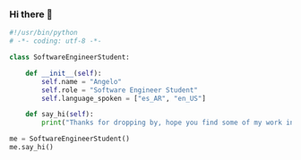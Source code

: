 ### Hi there 👋
```python
#!/usr/bin/python
# -*- coding: utf-8 -*-

class SoftwareEngineerStudent:

    def __init__(self):
        self.name = "Angelo"
        self.role = "Software Engineer Student"
        self.language_spoken = ["es_AR", "en_US"]

    def say_hi(self):
        print("Thanks for dropping by, hope you find some of my work interesting.")

me = SoftwareEngineerStudent()
me.say_hi()
```
<!--[![Anurag's GitHub stats](https://github-readme-stats.vercel.app/api?username=angelo59930)](https://github.com/anuraghazra/github-readme-stats)

**angelo59930/angelo59930** is a ✨ _special_ ✨ repository because its `README.md` (this file) appears on your GitHub profile.

Here are some ideas to get you started:

- 🔭 I’m currently working on ...
- 🌱 I’m currently learning ...
- 👯 I’m looking to collaborate on ...
- 🤔 I’m looking for help with ...
- 💬 Ask me about ...
- 📫 How to reach me: ...
- 😄 Pronouns: ...
- ⚡ Fun fact: ...
-->
